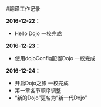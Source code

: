#翻译工作记录

**2016-12-22：**
- Hello Dojo 一校完成

**2016-12-23：**
- 使用dojoConfig配置Dojo 一校完成

**2016-12-24：**
- 开启Dojo之旅 一校完成
- 第一章各节顺序调整
- “新的Dojo”更名为“新一代Dojo”



